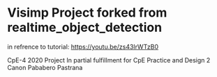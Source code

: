 # Visimp Project forked from realtime_object_detection
in refrence to tutorial: https://youtu.be/zs43IrWTzB0

CpE-4 2020 Project In partial fulfillment for CpE Practice and Design 2 Canon Pababero Pastrana

